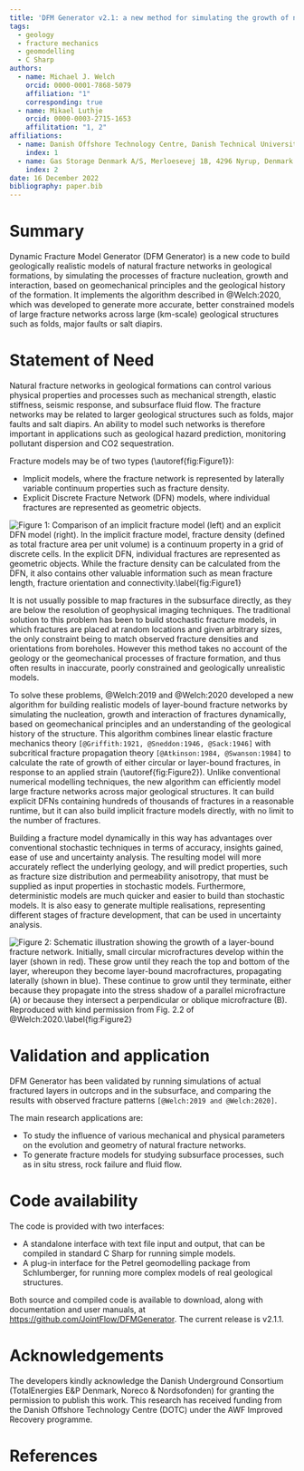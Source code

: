 ```yaml
---
title: 'DFM Generator v2.1: a new method for simulating the growth of natural fracture networks'
tags:
  - geology
  - fracture mechanics
  - geomodelling
  - C Sharp
authors:
  - name: Michael J. Welch
    orcid: 0000-0001-7868-5079
    affiliation: "1"
    corresponding: true
  - name: Mikael Luthje
    orcid: 0000-0003-2715-1653
    affilitation: "1, 2" 
affiliations:
  - name: Danish Offshore Technology Centre, Danish Technical University, Kgs. Lyngby, 2800, Denmark
    index: 1
  - name: Gas Storage Denmark A/S, Merloesevej 1B, 4296 Nyrup, Denmark
    index: 2
date: 16 December 2022
bibliography: paper.bib
---
```


# Summary
Dynamic Fracture Model Generator (DFM Generator) is a new code to build geologically realistic models of natural fracture networks in geological formations, by simulating the processes of fracture nucleation, growth and interaction, based on geomechanical principles and the geological history of the formation. It implements the algorithm described in @Welch:2020, which was developed to generate more accurate, better constrained models of large fracture networks across large (km-scale) geological structures such as folds, major faults or salt diapirs. 

# Statement of Need
Natural fracture networks in geological formations can control various physical properties and processes such as mechanical strength, elastic stiffness, seismic response, and subsurface fluid flow. The fracture networks may be related to larger geological structures such as folds, major faults and salt diapirs. An ability to model such networks is therefore important in applications such as geological hazard prediction, monitoring pollutant dispersion and CO2 sequestration.

Fracture models may be of two types (\autoref{fig:Figure1}):
 - Implicit models, where the fracture network is represented by laterally variable continuum properties such as fracture density.
 - Explicit Discrete Fracture Network (DFN) models, where individual fractures are represented as geometric objects.

![Figure 1: Comparison of an implicit fracture model (left) and an explicit DFN model (right). In the implicit fracture model, fracture density (defined as total fracture area per unit volume) is a continuum property in a grid of discrete cells. In the explicit DFN, individual fractures are represented as geometric objects. While the fracture density can be calculated from the DFN, it also contains other valuable information such as mean fracture length, fracture orientation and connectivity.\label{fig:Figure1}](Fig01.jpg)

It is not usually possible to map fractures in the subsurface directly, as they are below the resolution of geophysical imaging techniques. The traditional solution to this problem has been to build stochastic fracture models, in which fractures are placed at random locations and given arbitrary sizes, the only constraint being to match observed fracture densities and orientations from boreholes. However this method takes no account of the geology or the geomechanical processes of fracture formation, and thus often results in inaccurate, poorly constrained and geologically unrealistic models.

To solve these problems, @Welch:2019 and @Welch:2020 developed a new algorithm for building realistic models of layer-bound fracture networks by simulating the nucleation, growth and interaction of fractures dynamically, based on geomechanical principles and an understanding of the geological history of the structure. This algorithm combines linear elastic fracture mechanics theory `[@Griffith:1921, @Sneddon:1946, @Sack:1946]` with subcritical fracture propagation theory `[@Atkinson:1984, @Swanson:1984]` to calculate the rate of growth of either circular or layer-bound fractures, in response to an applied strain (\autoref{fig:Figure2}). Unlike conventional numerical modelling techniques, the new algorithm can efficiently model large fracture networks across major geological structures. It can build explicit DFNs containing hundreds of thousands of fractures in a reasonable runtime, but it can also build implicit fracture models directly, with no limit to the number of fractures.

Building a fracture model dynamically in this way has advantages over conventional stochastic techniques in terms of accuracy, insights gained, ease of use and uncertainty analysis. The resulting model will more accurately reflect the underlying geology, and will predict properties, such as fracture size distribution and permeability anisotropy, that must be supplied as input properties in stochastic models. Furthermore, deterministic models are much quicker and easier to build than stochastic models. It is also easy to generate multiple realisations, representing different stages of fracture development, that can be used in uncertainty analysis.

![Figure 2: Schematic illustration showing the growth of a layer-bound fracture network. Initially, small circular microfractures develop within the layer (shown in red). These grow until they reach the top and bottom of the layer, whereupon they become layer-bound macrofractures, propagating laterally (shown in blue). These continue to grow until they terminate, either because they propagate into the stress shadow of a parallel microfracture (A) or because they intersect a perpendicular or oblique microfracture (B). Reproduced with kind permission from Fig. 2.2 of `@Welch:2020`.\label{fig:Figure2}](Fig02.jpg)

# Validation and application

DFM Generator has been validated by running simulations of actual fractured layers in outcrops and in the subsurface, and comparing the results with observed fracture patterns `[@Welch:2019 and @Welch:2020]`.

The main research applications are:
 - To study the influence of various mechanical and physical parameters on the evolution and geometry of natural fracture networks.
 - To generate fracture models for studying subsurface processes, such as in situ stress, rock failure and fluid flow.

# Code availability

The code is provided with two interfaces: 
 - A standalone interface with text file input and output, that can be compiled in standard C Sharp for running simple models.
 - A plug-in interface for the Petrel geomodelling package from Schlumberger, for running more complex models of real geological structures.

Both source and compiled code is available to download, along with documentation and user manuals, at https://github.com/JointFlow/DFMGenerator. The current release is v2.1.1.

# Acknowledgements

The developers kindly acknowledge the Danish Underground Consortium (TotalEnergies E&P Denmark, Noreco & Nordsofonden) for granting the permission to publish this work. This research has received funding from the Danish Offshore Technology Centre (DOTC) under the AWF Improved Recovery programme.

# References
